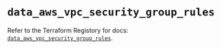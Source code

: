 # `data_aws_vpc_security_group_rules`

Refer to the Terraform Registory for docs: [`data_aws_vpc_security_group_rules`](https://registry.terraform.io/providers/hashicorp/aws/5.8.0/docs/data-sources/vpc_security_group_rules).
